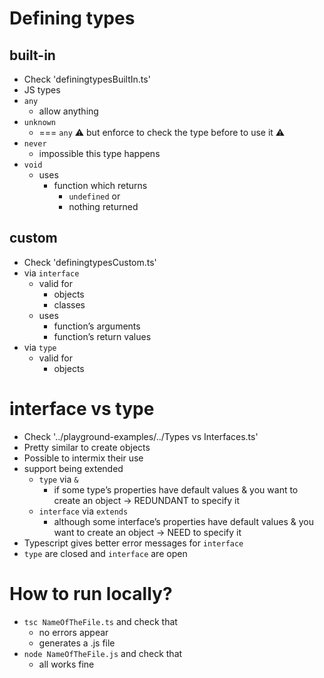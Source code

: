 

# Defining types
## built-in
* Check 'definingtypesBuiltIn.ts'
* JS types
* `any`
  * allow anything
* `unknown`
  * === `any` ⚠️ but enforce to check the type before to use it ⚠️
* `never`
  * impossible this type happens
* `void`
  * uses
    * function which returns
      * `undefined` or
      * nothing returned
## custom
* Check 'definingtypesCustom.ts'
* via `interface`
  * valid for
    * objects
    * classes
  * uses
    * function’s arguments
    * function’s return values
* via `type`
  * valid for
    * objects

# interface vs type
* Check '../playground-examples/../Types vs Interfaces.ts'
* Pretty similar to create objects
* Possible to intermix their use
* support being extended
  * `type` via `&`
    * if some type’s properties have default values & you want to create an object → REDUNDANT to specify it
  * `interface` via `extends`
    * although some interface’s properties have default values & you want to create an object → NEED to specify it
* Typescript gives better error messages for `interface`
* `type` are closed and `interface` are open

# How to run locally?
* `tsc NameOfTheFile.ts` and check that
    * no errors appear
    * generates a .js file
* `node NameOfTheFile.js` and check that
    * all works fine